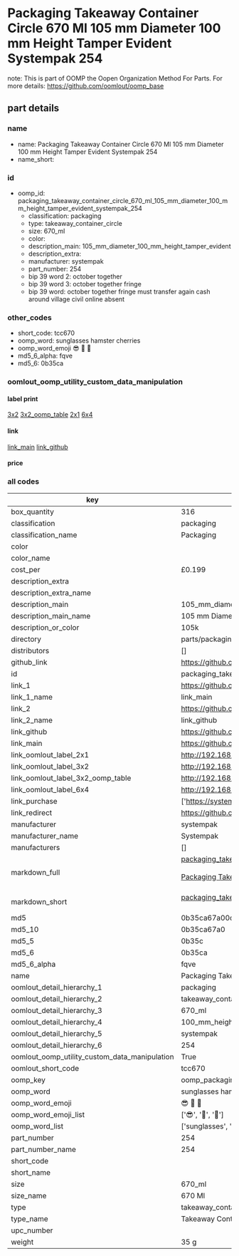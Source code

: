 # Packaging Takeaway Container Circle 670 Ml 105 mm Diameter 100 mm Height Tamper Evident Systempak 254  

note: This is part of OOMP the Oopen Organization Method For Parts. For more details: https://github.com/oomlout/oomp_base

##  part details
  







### name
* name: Packaging Takeaway Container Circle 670 Ml 105 mm Diameter 100 mm Height Tamper Evident Systempak 254
* name_short: 
### id
* oomp_id: packaging_takeaway_container_circle_670_ml_105_mm_diameter_100_mm_height_tamper_evident_systempak_254
  * classification: packaging
  * type: takeaway_container_circle
  * size: 670_ml
  * color: 
  * description_main: 105_mm_diameter_100_mm_height_tamper_evident
  * description_extra: 
  * manufacturer: systempak
  * part_number: 254
  * bip 39 word 2: october together
  * bip 39 word 3: october together fringe
  * bip 39 word: october together fringe must transfer again cash around village civil online absent

### other_codes
* short_code: tcc670
* oomp_word: sunglasses hamster cherries
* oomp_word_emoji :sunglasses: :hamster: :cherries:
* md5_6_alpha: fqve
* md5_6: 0b35ca






### oomlout_oomp_utility_custom_data_manipulation
#### label print
[3x2](http://192.168.1.245:1112/?label=oomp%20fqve)
[3x2_oomp_table](http://192.168.1.108:1112/?label=oomp%20fqve)
[2x1](http://192.168.1.242:1112/?label=oomp%20fqve)
[6x4](http://192.168.1.55:1112/?label=oomp%20fqve)    

#### link

[link_main](https://github.com/oomlout/oomlout_oomp_version_1_messy/tree/main/parts/packaging_takeaway_container_circle_670_ml_105_mm_diameter_100_mm_height_tamper_evident_systempak_254) [link_github](https://github.com/oomlout/oomlout_oomp_version_1_messy/tree/main/parts/packaging_takeaway_container_circle_670_ml_105_mm_diameter_100_mm_height_tamper_evident_systempak_254)                             

#### price







### all codes 
| key | value |  
| --- | --- |  
| box_quantity | 316 |  
| classification | packaging |  
| classification_name | Packaging |  
| color |  |  
| color_name |  |  
| cost_per | £0.199 |  
| description_extra |  |  
| description_extra_name |  |  
| description_main | 105_mm_diameter_100_mm_height_tamper_evident |  
| description_main_name | 105 mm Diameter 100 mm Height Tamper Evident |  
| description_or_color | 105k |  
| directory | parts/packaging_takeaway_container_circle_670_ml_105_mm_diameter_100_mm_height_tamper_evident_systempak_254 |  
| distributors | [] |  
| github_link | https://github.com/oomlout/oomlout_oomp_part_src/tree/main/parts/packaging_takeaway_container_circle_670_ml_105_mm_diameter_100_mm_height_tamper_evident_systempak_254 |  
| id | packaging_takeaway_container_circle_670_ml_105_mm_diameter_100_mm_height_tamper_evident_systempak_254 |  
| link_1 | https://github.com/oomlout/oomlout_oomp_version_1_messy/tree/main/parts/packaging_takeaway_container_circle_670_ml_105_mm_diameter_100_mm_height_tamper_evident_systempak_254 |  
| link_1_name | link_main |  
| link_2 | https://github.com/oomlout/oomlout_oomp_version_1_messy/tree/main/parts/packaging_takeaway_container_circle_670_ml_105_mm_diameter_100_mm_height_tamper_evident_systempak_254 |  
| link_2_name | link_github |  
| link_github | https://github.com/oomlout/oomlout_oomp_version_1_messy/tree/main/parts/packaging_takeaway_container_circle_670_ml_105_mm_diameter_100_mm_height_tamper_evident_systempak_254 |  
| link_main | https://github.com/oomlout/oomlout_oomp_version_1_messy/tree/main/parts/packaging_takeaway_container_circle_670_ml_105_mm_diameter_100_mm_height_tamper_evident_systempak_254 |  
| link_oomlout_label_2x1 | http://192.168.1.242:1112/?label=oomp%20fqve |  
| link_oomlout_label_3x2 | http://192.168.1.245:1112/?label=oomp%20fqve |  
| link_oomlout_label_3x2_oomp_table | http://192.168.1.108:1112/?label=oomp%20fqve |  
| link_oomlout_label_6x4 | http://192.168.1.55:1112/?label=oomp%20fqve |  
| link_purchase | ['https://systempak.net/product/670ml-round-105mm-diameter-tamper-evident-containers-and-lids/'] |  
| link_redirect | https://github.com/oomlout/oomlout_oomp_version_1_messy/tree/main/parts/packaging_takeaway_container_circle_670_ml_105_mm_diameter_100_mm_height_tamper_evident_systempak_254 |  
| manufacturer | systempak |  
| manufacturer_name | Systempak |  
| manufacturers | [] |  
| markdown_full | [packaging_takeaway_container_circle_670_ml_105_mm_diameter_100_mm_height_tamper_evident_systempak_254](none)<br>[](none)<br>[Packaging Takeaway Container Circle 670 Ml 105 Mm Diameter 100 Mm Height Tamper Evident Systempak 254](none)<br><br> |  
| markdown_short | [packaging_takeaway_container_circle_670_ml_105_mm_diameter_100_mm_height_tamper_evident_systempak_254](none)<br><br> |  
| md5 | 0b35ca67a00c246812f39920ba38ecc8 |  
| md5_10 | 0b35ca67a0 |  
| md5_5 | 0b35c |  
| md5_6 | 0b35ca |  
| md5_6_alpha | fqve |  
| name | Packaging Takeaway Container Circle 670 Ml 105 mm Diameter 100 mm Height Tamper Evident Systempak 254 |  
| oomlout_detail_hierarchy_1 | packaging |  
| oomlout_detail_hierarchy_2 | takeaway_container_circle |  
| oomlout_detail_hierarchy_3 | 670_ml |  
| oomlout_detail_hierarchy_4 | 100_mm_height |  
| oomlout_detail_hierarchy_5 | systempak |  
| oomlout_detail_hierarchy_6 | 254 |  
| oomlout_oomp_utility_custom_data_manipulation | True |  
| oomlout_short_code | tcc670 |  
| oomp_key | oomp_packaging_takeaway_container_circle_670_ml_105_mm_diameter_100_mm_height_tamper_evident_systempak_254 |  
| oomp_word | sunglasses hamster cherries |  
| oomp_word_emoji | :sunglasses: :hamster: :cherries: |  
| oomp_word_emoji_list | [':sunglasses:', ':hamster:', ':cherries:'] |  
| oomp_word_list | ['sunglasses', 'hamster', 'cherries'] |  
| part_number | 254 |  
| part_number_name | 254 |  
| short_code |  |  
| short_name |  |  
| size | 670_ml |  
| size_name | 670 Ml |  
| type | takeaway_container_circle |  
| type_name | Takeaway Container Circle |  
| upc_number |  |  
| weight | 35 g |  
